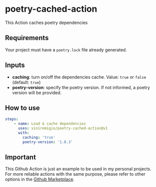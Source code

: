# poetry-cached-action

This Action caches poetry dependencies 

## Requirements

Your project must have a `poetry.lock` file already generated.

## Inputs
- **caching**: turn on/off the dependencies cache. Value: `true` or `false` (default: `true`)
- **poetry-version**: specify the poetry version. If not informed, a poetry version will be provided.

## How to use

```yaml
steps:
    - name: Load & cache dependencies
      uses: viniremigio/poetry-cached-action@v1
      with:
        caching: 'true'
        poetry-version: '1.8.3'
```

## Important
This Github Action is just an example to be used in my personal projects. For more reliable actions with the same purpose, please refer to other options in the [Github Marketplace](https://github.com/marketplace?query=poetry+cache).
